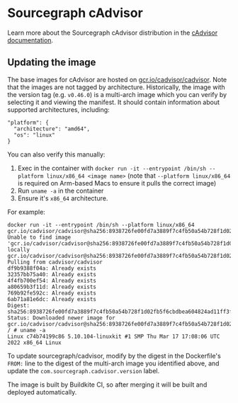 # Sourcegraph cAdvisor

Learn more about the Sourcegraph cAdvisor distribution in the [cAdvisor documentation](https://docs-legacy.sourcegraph.com/dev/background-information/observability/cadvisor).

## Updating the image

The base images for cAdvisor are hosted on [gcr.io/cadvisor/cadvisor](https://gcr.io/cadvisor/cadvisor). Note that the images are not tagged by architecture. Historically, the image with the version tag (e.g. `v0.46.0`) is a multi-arch image which you can verify by selecting it and viewing the manifest. It should contain information about supported architectures, including:

```
"platform": {
  "architecture": "amd64",
  "os": "linux"
}
```

You can also verify this manually:

1. Exec in the container with `docker run -it --entrypoint /bin/sh --platform linux/x86_64 <image name>` (note that `--platform linux/x86_64` is required on Arm-based Macs to ensure it pulls the correct image)
2. Run `uname -a` in the container
3. Ensure it's `x86_64` architecture.

For example:

```
docker run -it --entrypoint /bin/sh --platform linux/x86_64 gcr.io/cadvisor/cadvisor@sha256:8938726fe00fd7a3889f7c4fb50a54b728f1d02fb5f6cbdbea604824ad11ff3f
Unable to find image 'gcr.io/cadvisor/cadvisor@sha256:8938726fe00fd7a3889f7c4fb50a54b728f1d02fb5f6cbdbea604824ad11ff3f' locally
gcr.io/cadvisor/cadvisor@sha256:8938726fe00fd7a3889f7c4fb50a54b728f1d02fb5f6cbdbea604824ad11ff3f: Pulling from cadvisor/cadvisor
df9b9388f04a: Already exists
32357bb75a40: Already exists
4f4fb700ef54: Already exists
a80659b3f11d: Already exists
769b92fe592c: Already exists
6ab71a81e6dc: Already exists
Digest: sha256:8938726fe00fd7a3889f7c4fb50a54b728f1d02fb5f6cbdbea604824ad11ff3f
Status: Downloaded newer image for gcr.io/cadvisor/cadvisor@sha256:8938726fe00fd7a3889f7c4fb50a54b728f1d02fb5f6cbdbea604824ad11ff3f
/ # uname -a
Linux c74b74199c86 5.10.104-linuxkit #1 SMP Thu Mar 17 17:08:06 UTC 2022 x86_64 Linux
```

To update sourcegraph/cadvisor, modify by the digest in the Dockerfile's `FROM:` line to the digest of the multi-arch image you identified above, and update the `com.sourcegraph.cadvisor.version` label.

The image is built by Buildkite CI, so after merging it will be built and deployed automatically.
